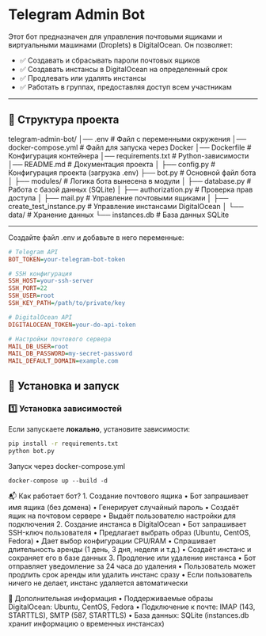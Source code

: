 # Telegram Admin Bot

Этот бот предназначен для управления почтовыми ящиками и виртуальными машинами (Droplets) в DigitalOcean. Он позволяет:
- ✅ Создавать и сбрасывать пароли почтовых ящиков
- ✅ Создавать инстансы в DigitalOcean на определенный срок
- ✅ Продлевать или удалять инстансы
- ✅ Работать в группах, предоставляя доступ всем участникам

---

## 📂 **Структура проекта**
telegram-admin-bot/
│── .env                  # Файл с переменными окружения
│── docker-compose.yml     # Файл для запуска через Docker
│── Dockerfile             # Конфигурация контейнера
│── requirements.txt       # Python-зависимости
│── README.md              # Документация проекта
│
├── config.py              # Конфигурация проекта (загрузка .env)
├── bot.py                 # Основной файл бота
│
├── modules/               # Логика бота вынесена в модули
│   ├── database.py        # Работа с базой данных (SQLite)
│   ├── authorization.py   # Проверка прав доступа
│   ├── mail.py            # Управление почтовыми ящиками
│   ├── create_test_instance.py  # Управление инстансами DigitalOcean
│
└── data/                  # Хранение данных
└── instances.db       # База данных SQLite

---

Создайте файл .env и добавьте в него переменные:
```ini
# Telegram API
BOT_TOKEN=your-telegram-bot-token

# SSH конфигурация
SSH_HOST=your-ssh-server
SSH_PORT=22
SSH_USER=root
SSH_KEY_PATH=/path/to/private/key

# DigitalOcean API
DIGITALOCEAN_TOKEN=your-do-api-token

# Настройки почтового сервера
MAIL_DB_USER=root
MAIL_DB_PASSWORD=my-secret-password
MAIL_DEFAULT_DOMAIN=example.com
```



## 🚀 **Установка и запуск**
### **1️⃣ Установка зависимостей**
Если запускаете **локально**, установите зависимости:
```bash
pip install -r requirements.txt
python bot.py
```
Запуск через docker-compose.yml
```
docker-compose up --build -d
```

📬 Как работает бот?
	1.	Создание почтового ящика
	•	Бот запрашивает имя ящика (без домена)
	•	Генерирует случайный пароль
	•	Создаёт ящик на почтовом сервере
	•	Выдаёт пользователю настройки для подключения
	2.	Создание инстанса в DigitalOcean
	•	Бот запрашивает SSH-ключ пользователя
	•	Предлагает выбрать образ (Ubuntu, CentOS, Fedora)
	•	Дает выбор конфигурации CPU/RAM
	•	Спрашивает длительность аренды (1 день, 3 дня, неделя и т.д.)
	•	Создаёт инстанс и сохраняет его в базе данных
	3.	Продление или удаление инстанса
	•	Бот отправляет уведомление за 24 часа до удаления
	•	Пользователь может продлить срок аренды или удалить инстанс сразу
	•	Если пользователь ничего не делает, инстанс удаляется автоматически

📌 Дополнительная информация
	•	Поддерживаемые образы DigitalOcean: Ubuntu, CentOS, Fedora
	•	Подключение к почте: IMAP (143, STARTTLS), SMTP (587, STARTTLS)
	•	База данных: SQLite (instances.db хранит информацию о временных инстансах)